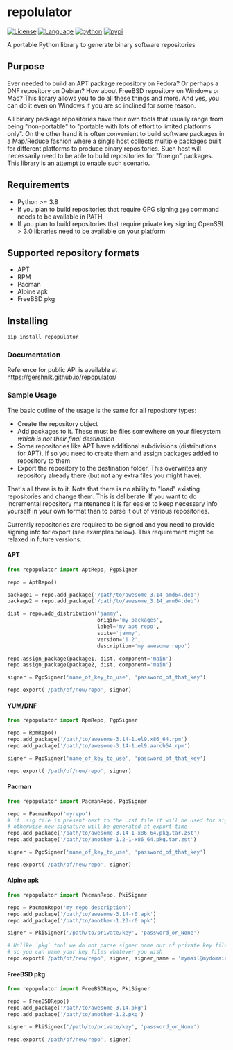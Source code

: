 

# repolulator

[![License](https://img.shields.io/badge/license-BSD-brightgreen.svg)](https://opensource.org/licenses/BSD-3-Clause)
[![Language](https://img.shields.io/badge/language-Python-blue.svg)](https://www.python.org)
[![python](https://img.shields.io/badge/python->=3.8-blue.svg)](https://www.python.org/downloads/release/python-380/)
[![pypi](https://img.shields.io/pypi/v/repopulator)](https://pypi.org/project/repopulator)

A portable Python library to generate binary software repositories

## Purpose

Ever needed to build an APT package repository on Fedora? Or perhaps a DNF repository on Debian? How about FreeBSD repository on Windows or Mac? This library allows you to do all these things and more. And yes, you can do it even on Windows if you are so inclined for some reason.

All binary package repositories have their own tools that usually range from being "non-portable" to "portable with lots of effort to limited platforms only". On the other hand it is often convenient to build software packages in a Map/Reduce fashion where a single host collects multiple packages built for different platforms to produce binary repositories. Such host will necessarily need to be able to build repositories for "foreign" packages. This library is an attempt to enable such scenario.

## Requirements

* Python >= 3.8
* If you plan to build repositories that require GPG signing `gpg` command needs to be available in PATH
* If you plan to build repositories that require private key signing OpenSSL > 3.0 libraries need to be available on your platform

## Supported repository formats

* APT
* RPM
* Pacman
* Alpine apk
* FreeBSD pkg

## Installing

```bash
pip install repopulator
```

### Documentation

Reference for public API is available at https://gershnik.github.io/repopulator/

### Sample Usage

The basic outline of the usage is the same for all repository types:
- Create the repository object
- Add packages to it. These must be files somewhere on your filesystem *which is not their final destination*
- Some repositories like APT have additional subdivisions (distributions for APT). If so you need to create them and assign packages added to repository to them
- Export the repository to the destination folder. This overwrites any repository already there (but not any extra files you might have). 

That's all there is to it. Note that there is no ability to "load" existing repositories and change them. This is deliberate. If you want to do incremental repository maintenance it is far easier to keep necessary info yourself in your own format than to parse it out of various repositories. 

Currently repositories are required to be signed and you need to provide signing info for export (see examples below). This requirement might be relaxed in future versions.

#### APT

```python
from repopulator import AptRepo, PgpSigner

repo = AptRepo()

package1 = repo.add_package('/path/to/awesome_3.14_amd64.deb')
package2 = repo.add_package('/path/to/awesome_3.14_arm64.deb')

dist = repo.add_distribution('jammy', 
                             origin='my packages', 
                             label='my apt repo', 
                             suite='jammy', 
                             version='1.2', 
                             description='my awesome repo')

repo.assign_package(package1, dist, component='main')
repo.assign_package(package2, dist, component='main')

signer = PgpSigner('name_of_key_to_use', 'password_of_that_key')

repo.export('/path/of/new/repo', signer)

```

#### YUM/DNF

```python
from repopulator import RpmRepo, PgpSigner

repo = RpmRepo()
repo.add_package('/path/to/awesome-3.14-1.el9.x86_64.rpm')
repo.add_package('/path/to/awesome-3.14-1.el9.aarch64.rpm')

signer = PgpSigner('name_of_key_to_use', 'password_of_that_key')

repo.export('/path/of/new/repo', signer)

```

#### Pacman

```python
from repopulator import PacmanRepo, PgpSigner

repo = PacmanRepo('myrepo')
# if .sig file is present next to the .zst file it will be used for signature
# otherwise new signature will be generated at export time
repo.add_package('/path/to/awesome-3.14-1-x86_64.pkg.tar.zst')
repo.add_package('/path/to/another-1.2-1-x86_64.pkg.tar.zst')

signer = PgpSigner('name_of_key_to_use', 'password_of_that_key')

repo.export('/path/of/new/repo', signer)

```

#### Alpine apk

```python
from repopulator import PacmanRepo, PkiSigner

repo = PacmanRepo('my repo description')
repo.add_package('/path/to/awesome-3.14-r0.apk')
repo.add_package('/path/to/another-1.23-r0.apk')

signer = PkiSigner('/path/to/private/key', 'password_or_None')

# Unlike `pkg` tool we do not parse signer name out of private key filename
# so you can name your key files whatever you wish
repo.export('/path/of/new/repo', signer, signer_name = 'mymail@mydomain.com-1234abcd')

```

#### FreeBSD pkg

```python
from repopulator import FreeBSDRepo, PkiSigner

repo = FreeBSDRepo()
repo.add_package('/path/to/awesome-3.14.pkg')
repo.add_package('/path/to/another-1.2.pkg')

signer = PkiSigner('/path/to/private/key', 'password_or_None')

repo.export('/path/of/new/repo', signer)

```

